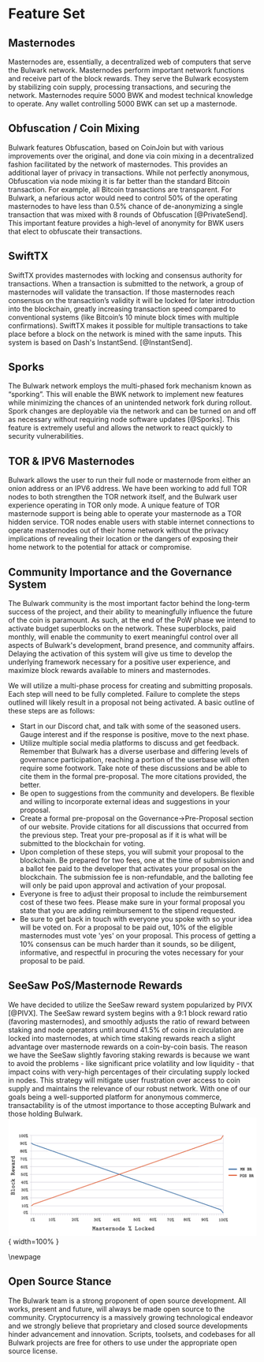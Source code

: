 # Feature Set

## Masternodes

Masternodes are, essentially, a decentralized web of computers that serve the Bulwark network. Masternodes perform important network functions and receive part of the block rewards. They serve the Bulwark ecosystem by stabilizing coin supply, processing transactions, and securing the network. Masternodes require 5000 BWK and modest technical knowledge to operate. Any wallet controlling 5000 BWK can set up a masternode.

## Obfuscation / Coin Mixing

Bulwark features Obfuscation, based on CoinJoin but with various improvements over the original, and done via coin mixing in a decentralized fashion facilitated by the network of masternodes. This provides an additional layer of privacy in transactions. While not perfectly anonymous, Obfuscation via node mixing it is far better than the standard Bitcoin transaction. For example, all Bitcoin transactions are transparent. For Bulwark, a nefarious actor would need to control 50% of the operating masternodes to have less than 0.5% chance of de-anonymizing a single transaction that was mixed with 8 rounds of Obfuscation [@PrivateSend]. This important feature provides a high-level of anonymity for BWK users that elect to obfuscate their transactions.

## SwiftTX

SwiftTX provides masternodes with locking and consensus authority for transactions. When a transaction is submitted to the network, a group of masternodes will validate the transaction. If those masternodes reach consensus on the transaction’s validity it will be locked for later introduction into the blockchain, greatly increasing transaction speed compared to conventional systems (like Bitcoin’s 10 minute block times with multiple confirmations). SwiftTX makes it possible for multiple transactions to take place before a block on the network is mined with the same inputs. This system is based on Dash's InstantSend. [@InstantSend].

## Sporks

The Bulwark network employs the multi-phased fork mechanism known as “sporking”. This will enable the BWK network to implement new features while minimizing the chances of an unintended network fork during rollout. Spork changes are deployable via the network and can be turned on and off as necessary without requiring node software updates [@Sporks]. This feature is extremely useful and allows the network to react quickly to security vulnerabilities.

## TOR & IPV6 Masternodes

Bulwark allows the user to run their full node or masternode from either an onion address or an IPV6 address. We have been working to add full TOR nodes to both strengthen the TOR network itself, and the Bulwark user experience operating in TOR only mode. A unique feature of TOR masternode support is being able to operate your masternode as a TOR hidden service. TOR nodes enable users with stable internet connections to operate masternodes out of their home network without the privacy implications of revealing their location or the dangers of exposing their home network to the potential for attack or compromise.

## Community Importance and the Governance System

The Bulwark community is the most important factor behind the long-term success of the project, and their ability to meaningfully influence the future of the coin is paramount. As such, at the end of the PoW phase we intend to activate budget superblocks on the network. These superblocks, paid monthly, will enable the community to exert meaningful control over all aspects of Bulwark's development, brand presence, and community affairs. Delaying the activation of this system will give us time to develop the underlying framework necessary for a positive user experience, and maximize block rewards available to miners and masternodes. 

We will utilize a multi-phase process for creating and submitting proposals. Each step will need to be fully completed. Failure to complete the steps outlined will likely result in a proposal not being activated. A basic outline of these steps are as follows:

- Start in our Discord chat, and talk with some of the seasoned users. Gauge interest and if the response is positive, move to the next phase.
- Utilize multiple social media platforms to discuss and get feedback. Remember that Bulwark has a diverse userbase and differing levels of governance participation, reaching a portion of the userbase will often require some footwork. Take note of these discussions and be able to cite them in the formal pre-proposal. The more citations provided, the better.
- Be open to suggestions from the community and developers. Be flexible and willing to incorporate external ideas and suggestions in your proposal.
- Create a formal pre-proposal on the Governance->Pre-Proposal section of our website. Provide citations for all discussions that occurred from the previous step. Treat your pre-proposal as if it is what will be submitted to the blockchain for voting.
- Upon completion of these steps, you will submit your proposal to the blockchain. Be prepared for two fees, one at the time of submission and a ballot fee paid to the developer that activates your proposal on the blockchain. The submission fee is non-refundable, and the balloting fee will only be paid upon approval and activation of your proposal.
- Everyone is free to adjust their proposal to include the reimbursement cost of these two fees. Please make sure in your formal proposal you state that you are adding reimbursement to the stipend requested.
- Be sure to get back in touch with everyone you spoke with so your idea will be voted on. For a proposal to be paid out, 10% of the eligible masternodes must vote 'yes' on your proposal. This process of getting a 10% consensus can be much harder than it sounds, so be diligent, informative, and respectful in procuring the votes necessary for your proposal to be paid.

## SeeSaw PoS/Masternode Rewards
We have decided to utilize the SeeSaw reward system popularized by PIVX [@PIVX]. The SeeSaw reward system begins with a 9:1 block reward ratio (favoring masternodes), and smoothly adjusts the ratio of reward between staking and node operators until around 41.5% of coins in circulation are locked into masternodes, at which time staking rewards reach a slight advantage over masternode rewards on a coin-by-coin basis. The reason we have the SeeSaw slightly favoring staking rewards is because we want to avoid the problems - like significant price volatility and low liquidity - that impact coins with very-high percentages of their circulating supply locked in nodes. This strategy will mitigate user frustration over access to coin supply and maintains the relevance of our robust network. With one of our goals being a well-supported platform for anonymous commerce, transactability is of the utmost importance to those accepting Bulwark and those holding Bulwark.
![Figure 3. SeeSaw rewards \label{ref_c_figure}](source/figures/fig.png){ width=100% }

\newpage

## Open Source Stance
The Bulwark team is a strong proponent of open source development. All works, present and future, will always be made open source to the community. Cryptocurrency is a massively growing technological endeavor and we strongly believe that proprietary and closed source developments hinder advancement and innovation. Scripts, toolsets, and codebases for all Bulwark projects are free for others to use under the appropriate open source license. 
